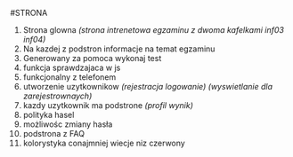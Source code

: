 #STRONA
1. Strona glowna *(strona intrenetowa egzaminu z dwoma kafelkami inf03 inf04)*
2. Na kazdej z podstron informacje na temat egzaminu
3. Generowany za pomoca wykonaj test 
4. funkcja sprawdzajaca w js
5. funkcjonalny z telefonem
6. utworzenie uzytkownikow *(rejestracja logowanie) (wyswietlanie dla zarejestrownaych)*
7. kazdy uzytkownik ma podstrone *(profil wynik)*
8. polityka hasel
9. możliwośc zmiany hasła 
10. podstrona z FAQ
11. kolorystyka conajmniej wiecje niz czerwony

